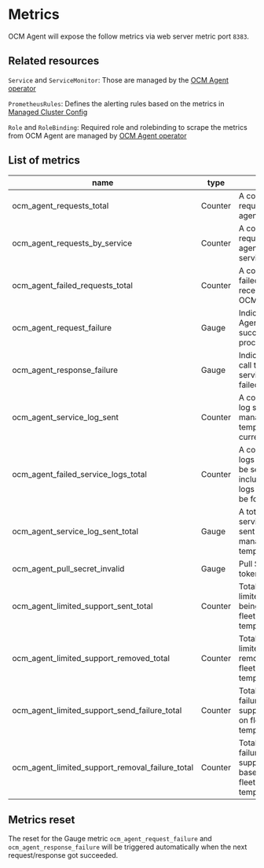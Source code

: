 # Metrics

OCM Agent will expose the follow metrics via web server metric port `8383`.

## Related resources

`Service` and `ServiceMonitor`: Those are managed by the [OCM Agent operator](https://github.com/openshift/ocm-agent-operator/)

`PrometheusRules`: Defines the alerting rules based on the metrics in
[Managed Cluster Config](https://github.com/openshift/managed-cluster-config/)

`Role` and `RoleBinding`: Required role and rolebinding to scrape the metrics from
OCM Agent are managed by [OCM Agent operator](https://github.com/openshift/ocm-agent-operator/)

## List of metrics

|name|type|description|
|----|----|----|
|ocm_agent_requests_total|Counter|A count of total requests to ocm agent service|
|ocm_agent_requests_by_service|Counter|A count of total requests to ocm agent based on sub service|
|ocm_agent_failed_requests_total|Counter|A count of total failed requests received by the OCM Agent service|
|ocm_agent_request_failure|Gauge|Indicates that OCM Agent could not successfully process a request|
|ocm_agent_response_failure|Gauge|Indicates that the call to the OCM service endpoint failed|
|ocm_agent_service_log_sent|Counter|A count of service log sent based on managedNotification template for the current session|
|ocm_agent_failed_service_logs_total|Counter|A count of service logs which failed to be sent. This includes service logs which failed to be formatted.|
|ocm_agent_service_log_sent_total|Gauge|A total number of service log being sent based on managedNotification template|
|ocm_agent_pull_secret_invalid|Gauge|Pull Secret auth token is not valid|
|ocm_agent_limited_support_sent_total|Counter| Total number of limited support being sent based on fleetNotification template|
|ocm_agent_limited_support_removed_total|Counter|Total number of limited support removed based on fleetNotification template|
|ocm_agent_limited_support_send_failure_total|Counter|Total number of failures for limited support posts based on fleetNotification template|
|ocm_agent_limited_support_removal_failure_total|Counter|Total number of failures for limited support removals based on fleetNotification template|

## Metrics reset

The reset for the Gauge metric `ocm_agent_request_failure` and `ocm_agent_response_failure`
will be triggered automatically when the next request/response got succeeded.

